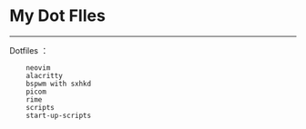 # My Dot FIles

---

Dotfiles ：

```
	neovim
	alacritty
	bspwm with sxhkd
	picom
	rime
	scripts
	start-up-scripts
```
